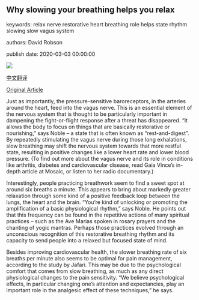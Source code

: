 ## Why slowing your breathing helps you relax

keywords: relax nerve restorative heart breathing role helps state rhythm slowing slow vagus system

authors: David Robson

publish date: 2020-03-03 00:00:00

![](https://ichef.bbci.co.uk/wwfeatures/live/624_351/images/live/p0/85/gt/p085gtrx.jpg)

[中文翻译](Why%20slowing%20your%20breathing%20helps%20you%20relax_zh.md)

[Original Article](https://www.bbc.com/worklife/article/20200303-why-slowing-your-breathing-helps-you-relax)

Just as importantly, the pressure-sensitive baroreceptors, in the arteries around the heart, feed into the vagus nerve. This is an essential element of the nervous system that is thought to be particularly important in dampening the fight-or-flight response after a threat has disappeared. “It allows the body to focus on things that are basically restorative or nourishing,” says Noble – a state that is often known as “rest-and-digest”. By repeatedly stimulating the vagus nerve during those long exhalations, slow breathing may shift the nervous system towards that more restful state, resulting in positive changes like a lower heart rate and lower blood pressure. (To find out more about the vagus nerve and its role in conditions like arthritis, diabetes and cardiovascular disease, read Gaia Vince’s in-depth article at Mosaic, or listen to her radio documentary.)

Interestingly, people practicing breathwork seem to find a sweet spot at around six breaths a minute. This appears to bring about markedly greater relaxation through some kind of a positive feedback loop between the lungs, the heart and the brain. “You’re kind of unlocking or promoting the amplification of a basic physiological rhythm,” says Noble. He points out that this frequency can be found in the repetitive actions of many spiritual practices – such as the Ave Marias spoken in rosary prayers and the chanting of yogic mantras. Perhaps those practices evolved through an unconscious recognition of this restorative breathing rhythm and its capacity to send people into a relaxed but focused state of mind.

Besides improving cardiovascular health, the slower breathing rate of six breaths per minute also seems to be optimal for pain management, according to the study by Jafari. This may be due to the psychological comfort that comes from slow breathing, as much as any direct physiological changes to the pain sensitivity. “We believe psychological effects, in particular changing one’s attention and expectancies, play an important role in the analgesic effect of these techniques,” he says.